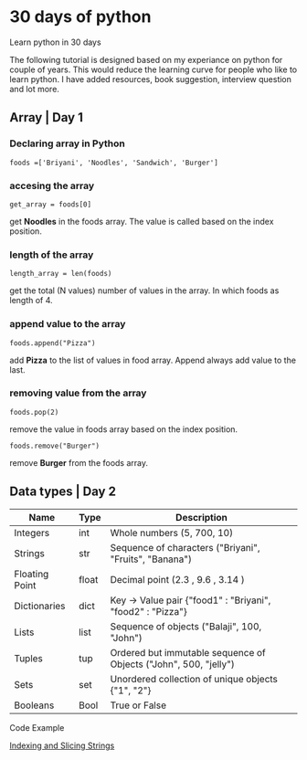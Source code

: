 # 30 days of python

Learn python in 30 days 

The following tutorial is designed based on my experiance on python for couple of years. This would reduce the learning curve for people who like to learn python. I have added resources, book suggestion, interview question and lot more.

## Array | Day 1


### Declaring array in Python

`foods =['Briyani', 'Noodles', 'Sandwich', 'Burger']`

### accesing the array

`get_array = foods[0]`

get **Noodles** in the foods array. The value is called based on the index position.

### length of the array

`length_array = len(foods)`

get the total (N values) number of values in the array. In which foods as length of 4.

### append value to the array

`foods.append("Pizza")`

add **Pizza** to the list of values in food array. Append always add value to the last.

### removing value from the array

`foods.pop(2)`

remove the value in foods array based on the index position.

`foods.remove("Burger")`

remove **Burger** from the foods array.


## Data types | Day  2 


| Name           	| Type  	| Description                                                      	|
|----------------	|-------	|------------------------------------------------------------------	|
| Integers       	| int   	| Whole numbers (5, 700, 10)                                       	|
| Strings        	| str   	| Sequence of characters ("Briyani", "Fruits", "Banana")           	|
| Floating Point 	| float 	| Decimal point (2.3 , 9.6 , 3.14 )                                	|
| Dictionaries   	| dict  	| Key -> Value pair {"food1" : "Briyani", "food2" : "Pizza"}       	|
| Lists          	| list  	| Sequence of objects ("Balaji", 100, "John")                      	|
| Tuples         	| tup   	| Ordered but immutable sequence of Objects ("John", 500, "jelly") 	|
| Sets           	| set   	| Unordered collection of unique objects {"1", "2"}                	|
| Booleans       	| Bool  	| True or False                                                    	|

Code Example

[Indexing and Slicing Strings](https://github.com/BalajiJBcs/30_days_of_python/blob/master/code/indexSlicingStrings/indexSlicingStrings.ipynb)

